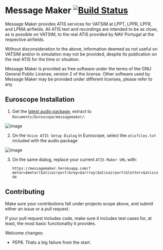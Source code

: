 # Message Maker [![Build Status](https://travis-ci.org/pedro2555/messagemaker.svg?branch=master)](https://travis-ci.org/pedro2555/messagemaker)

Message Maker provides ATIS services for VATSIM at LPPT, LPPR, LPFR, and LPMA airfields.
All ATIS text and recordings are intended to be as close, as is possible on VATSIM, to the real ATIS provided by NAV Portugal at the respective airfields.

Without disconsideration to the above, information deemed as not useful on VATSIM and/or in simulation may not be provided, despite its publication on the real ATIS for the time or situation.

Message Maker is provided as free software under the terms of the GNU General Public License, version 2 of the license.
Other software used by Message Maker may be provided under different licenses, please refer to any 

## Euroscope Installation

1. Get the [latest audio package](https://github.com/pedro2555/messagemaker/releases/latest), extract to `Documents/Euroscope/messagemaker/`.

![image](https://user-images.githubusercontent.com/1645623/38401424-92d36974-394d-11e8-9bb0-c5e2535b1de8.png)

2. On the `Voice ATIS Setup Dialog` in Euroscope, select the `atisfiles.txt` included with the audio package

![image](https://user-images.githubusercontent.com/1645623/38401444-b149ae54-394d-11e8-9b5a-e95d8944f86e.png)

3. On the same dialog, replace your current `ATIS Maker URL` with:

    `https://messagemaker.herokuapp.com/?metar=$metar($atisairport)&rwy=$arrrwy($atisairport)&letter=$atiscode`

## Contributing

Make sure your contributions fall under projecto scope above, and submit either an issue or a pull request.

If your pull request includes code, make sure it includes test cases for, at least, the most basic functionality it provides.

Welcome changes:

 - PEP8. Thats a big failure from the start.
